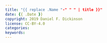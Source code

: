 ```yaml
---
title: "{{ replace .Name "-" " " | title }}"
date: {{ .Date }}
copyright: 2019 Daniel F. Dickinson
license: CC-BY-4.0
categories:
keywords:
---
```

